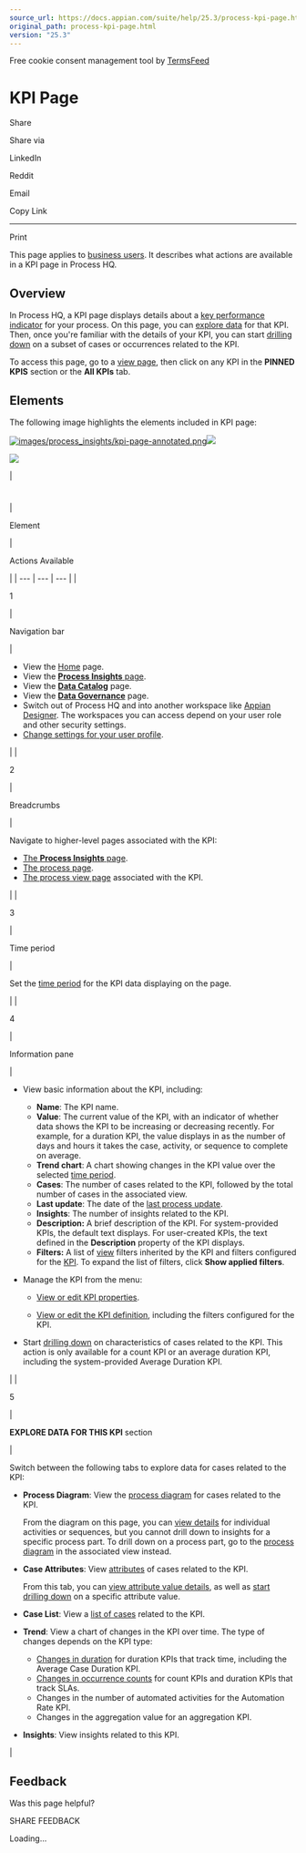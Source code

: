 ```yaml
---
source_url: https://docs.appian.com/suite/help/25.3/process-kpi-page.html
original_path: process-kpi-page.html
version: "25.3"
---
```


Free cookie consent management tool by [TermsFeed](https://www.termsfeed.com/)

# KPI Page

Share

Share via

LinkedIn

Reddit

Email

Copy Link

* * *

Print

This page applies to [business users](processhq.html#-business-users). It describes what actions are available in a KPI page in Process HQ.

## Overview

In Process HQ, a KPI page displays details about a [key performance indicator](process-custom-kpis.html) for your process. On this page, you can [explore data](explore.html) for that KPI. Then, once you're familiar with the details of your KPI, you can start [drilling down](investigate.html) on a subset of cases or occurrences related to the KPI.

To access this page, go to a [view page](process-view-page.html), then click on any KPI in the **PINNED KPIS** section or the **All KPIs** tab.

## Elements

The following image highlights the elements included in KPI page:

[![images/process_insights/kpi-page-annotated.png](images/process_insights/kpi-page-annotated.png)![](/suite/help/25.3/images/rn/zoom_magnify_center.png)](#img731)

[![](images/process_insights/kpi-page-annotated.png)](#_)

|
#

 |

Element

 |

Actions Available

 |
| --- | --- | --- |
|

1

 |

Navigation bar

 |

-   View the [Home](process-hq-landing-page.html) page.
-   View the [**Process Insights** page](process-insights-page.html).
-   View the [**Data Catalog**](data-catalog-page.html) page.
-   View the [**Data Governance**](data-governance-page.html) page.
-   Switch out of Process HQ and into another workspace like [Appian Designer](welcome-app-designer.html). The workspaces you can access depend on your user role and other security settings.
-   [Change settings for your user profile](Settings_Page.html).

 |
|

2

 |

Breadcrumbs

 |

Navigate to higher-level pages associated with the KPI:

-   [The **Process Insights** page](process-insights-page.html).
-   [The process page](process-page.html).
-   [The process view page](process-view-page.html) associated with the KPI.

 |
|

3

 |

Time period

 |

Set the [time period](explore.html#set-the-time-period) for the KPI data displaying on the page.

 |
|

4

 |

Information pane

 |

-   View basic information about the KPI, including:

    -   **Name**: The KPI name.
    -   **Value**: The current value of the KPI, with an indicator of whether data shows the KPI to be increasing or decreasing recently. For example, for a duration KPI, the value displays in as the number of days and hours it takes the case, activity, or sequence to complete on average.
    -   **Trend chart**: A chart showing changes in the KPI value over the selected [time period](explore.html#set-the-time-period).
    -   **Cases**: The number of cases related to the KPI, followed by the total number of cases in the associated view.
    -   **Last update**: The date of the [last process update](add-process.html#schedule-process-updates).
    -   **Insights**: The number of insights related to the KPI.
    -   **Description:** A brief description of the KPI. For system-provided KPIs, the default text displays. For user-created KPIs, the text defined in the **Description** property of the KPI displays.
    -   **Filters:** A list of [view](process-views.html#edit-view-filters) filters inherited by the KPI and filters configured for the [KPI](process-custom-kpis.html#edit-kpi-filters). To expand the list of filters, click **Show applied filters**.

-   Manage the KPI from the menu:

    -   [View or edit KPI properties](process-custom-kpis.html#edit-kpi-properties).

    -   [View or edit the KPI definition](process-custom-kpis.html#edit-kpi-definition), including the filters configured for the KPI.

-   Start [drilling down](investigate.html#start-with-a-kpi) on characteristics of cases related to the KPI. This action is only available for a count KPI or an average duration KPI, including the system-provided Average Duration KPI.

 |
|

5

 |

**EXPLORE DATA FOR THIS KPI** section

 |

Switch between the following tabs to explore data for cases related to the KPI:

-   **Process Diagram**: View the [process diagram](explore.html#review-the-process-diagram) for cases related to the KPI.

    From the diagram on this page, you can [view details](explore.html#view-process-part-details) for individual activities or sequences, but you cannot drill down to insights for a specific process part. To drill down on a process part, go to the [process diagram](investigate.html#start-with-the-process-diagram) in the associated view instead.

-   **Case Attributes**: View [attributes](explore.html#review-case-attributes) of cases related to the KPI.

    From this tab, you can [view attribute value details](explore.html#view-attribute-value-details), as well as [start drilling down](investigate.html#start-with-a-case-attribute) on a specific attribute value.

-   **Case List**: View a [list of cases](explore.html#review-the-case-list) related to the KPI.

-   **Trend**: View a chart of changes in the KPI over time. The type of changes depends on the KPI type:

    -   [Changes in duration](pi-visualizations.html#duration-trend) for duration KPIs that track time, including the Average Case Duration KPI.
    -   [Changes in occurrence counts](pi-visualizations.html#occurrence-trend) for count KPIs and duration KPIs that track SLAs.
    -   Changes in the number of automated activities for the Automation Rate KPI.
    -   Changes in the aggregation value for an aggregation KPI.

-   **Insights**: View insights related to this KPI.

 |

## Feedback

Was this page helpful?

SHARE FEEDBACK

Loading...
